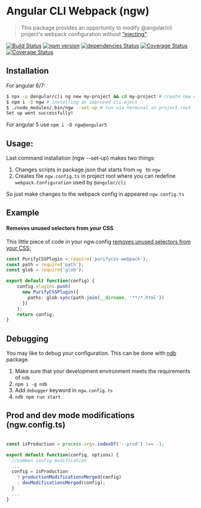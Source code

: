 # Angular CLI Webpack (ngw)

> This package provides an opportunity to modify @angular/cli project's webpack configuration without ["ejecting"](https://github.com/angular/angular-cli/wiki/eject).

[![Build Status](https://api.travis-ci.org/Angular-RU/angular-cli-webpack.svg?branch=master)](https://travis-ci.org/Angular-RU/angular-cli-webpack)  [![npm version](https://badge.fury.io/js/ngw.svg)](https://badge.fury.io/js/ngw) [![dependencies Status](https://david-dm.org/angular-ru/angular-cli-webpack/status.svg)](https://david-dm.org/angular-ru/angular-cli-webpack)
[![Coverage Status](https://coveralls.io/repos/github/Angular-RU/angular-cli-webpack/badge.svg?branch=master)](https://coveralls.io/github/Angular-RU/angular-cli-webpack?branch=master) [![Coverage Status](https://img.shields.io/npm/dt/ngw.svg)](https://npm-stat.com/charts.html?package=ngw&from=2017-01-12)

## Installation
For angular 6/7:
```bash
$ npx -p @angular/cli ng new my-project && cd my-project # create new Angular CLI project
$ npm i -D ngw # installing an improved cli-eject
$ ./node_modules/.bin/ngw --set-up # run via terminal in project root
Set up went successfully!
```
For angular 5 use `npm i -D ngw@angular5`

## Usage:
Last command installation (ngw --set-up) makes two things:
1) Changes scripts in package.json that starts from `ng ` to `ngw `
2) Creates file `ngw.config.ts` in project root where you can redefine `webpack.Configuration` used by `@angular/cli`

So just make changes to the webpack config in appeared `ngw.config.ts`

## Example

#### Removes unused selectors from your CSS

This little piece of code in your ngw.config [removes unused selectors from your CSS:](https://github.com/webpack-contrib/purifycss-webpack)
```typescript
const PurifyCSSPlugin = require('purifycss-webpack');
const path = require('path');
const glob = require('glob');

export default function(config) {
    config.plugins.push(
      new PurifyCSSPlugin({
        paths: glob.sync(path.join(__dirname, '**/*.html'))
      })
    );
    return config;
}
```
## Debugging
You may like to debug your configuration. 
This can be done with [ndb](https://github.com/GoogleChromeLabs/ndb) package.
1) Make sure that your development environment meets the requirements of `ndb`
2) `npm i -g ndb`
3) Add `debugger` keyword in `ngw.config.ts`
4) `ndb npm run start`

## Prod and dev mode modifications (ngw.config.ts)
```typescript

const isProduction = process.argv.indexOf('--prod') !== -1;

export default function(config, options) {
  //common config modification
  ...
  config = isProduction
    ? productionModificationsMerged(config)
    : devModificationsMerged(config);
  }
  ...
}
```
